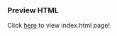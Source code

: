 ### Preview HTML

Click [here](https://htmlpreview.github.io/?https://github.com/wenjie-tu/course-projects/blob/main/Program%20Evaluation%20and%20Causal%20Inference/PS4/index.html) to view index.html page!

